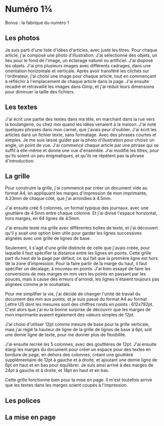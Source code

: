 # Numéro 1¾

Bonus : la fabrique du numéro 1

## Les photos

Je suis parti d'une liste d'idées d'articles, avec juste les titres.
Pour chaque article, j'ai composé une photo d'illustration.
J'ai sélectionné des objets, un lieu pour le fond de l'image,
un éclairage naturel ou artificiel. J'ai disposé les objets.
J'ai pris plusieurs images avec différents cadrages,
dans une orientation horizontale et verticale.
Après avoir transféré les clichés sur l'ordinateur,
j'ai choisi une image pour chaque article, tout en commençant
à réfléchir à l'emplacement de chaque article dans la page.
J'ai ensuite recadré et retravaillé les images dans Gimp, et j'ai
réduit leurs dimensions pour diminuer la taille des fichiers.

## Les textes

J'ai écrit une partie des textes dans ma tête, en marchant dans la rue
vers la boulangerie, ou chez moi quand les idées venaient à la maison.
J'ai noté quelques phrases dans mon carnet, que j'avais peur d'oublier.
J'ai écrit les articles dans un fichier texte, sans formatage.
Avec des phrases courtes et simples. Je me suis laissé guider par
la photo d'illustration pour choisir un angle, un point de vue.
J'ai commencé chaque article par une phrase qui se suffit à elle-même
et donne une vue d'ensemble. J'ai modifié les titres, pour qu'ils soient
un peu énigmatiques, et qu'ils ne répètent pas la phrase d'introduction.

## La grille

Pour construire la grille, j'ai commencé par créer un document vide
au format A4, en appliquant les marges d'impression de mon imprimante,
4.23mm de chaque côté, que j'ai arrondies à 4.5mm.

J'ai ensuite créé 5 colonnes, un format typique des journaux,
avec une gouttière de 4.5mm entre chaque colonne. Et j'ai divisé
l'espace horizontal, hors marges, en 64 lignes de 4.5mm.

J'ai ensuite testé ma grille avec différentes boîtes de texte,
et j'ai découvert qu'il y avait une option bien utile pour garder
les lignes successives alignées avec une grille de lignes de base.

Seulement, il s'agit d'une grille distincte de celle que j'avais créée,
pour laquelle il faut spécifier la distance entre les lignes en points.
Cette grille part du haut de la page par défaut, ce qui fait que la
première ligne est hors de la zone d'impression. Pour la faire partir
de la marge du haut, il faut spécifier un décalage, à nouveau en points.
J'ai bien essayé de faire les conversions de mes marges en mm vers
les points en passant par les pouces, mais à cause des erreurs d'arrondi,
les lignes n'étaient toujours pas alignées comme je le souhaitais.

Pour me simplifier la vie, j'ai décidé de changer l'unité de travail
du document des mm aux points, et je suis passé du format A4 au format
Lettre US dont les mesures sont des chiffres ronds en points : 612x792pt.
C'est alors que j'ai eu la bonne surprise de découvrir que les marges
de mon imprimante avaient également des valeurs simples de 12pt.

J'ai choisi d'utiliser 12pt comme mesure de base pour la grille verticale,
mais j'ai réglé la hauteur de ligne de la grille de lignes de base à 6pt,
soit une demie ligne de texte, pour me donner plus de flexibilité.

J'ai ensuite recréé les 5 colonnes, avec des gouttières de 12pt.
J'ai ensuite élargi les marges du document pour créer un espace
pour des textes en bordure de page, en dehors des colonnes,
créant une gouttière supplémentaire de 12pt à gauche et à droite,
et ajoutant une demie ligne de 6pt en haut et en bas pour équilibrer.
Je suis ainsi arrivé à des marges de 24pt à gauche et à droite,
et 18pt en haut et en bas.

Cette grille fonctionne bien pour la mise en page. Il m'est toutefois
arrivé que les textes dans les marges soient coupés à l'impression.

## Les polices



## La mise en page



